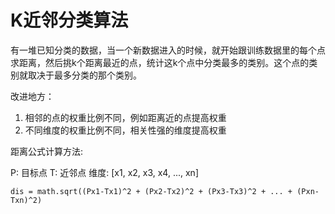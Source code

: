 # K近邻分类算法

有一堆已知分类的数据，当一个新数据进入的时候，就开始跟训练数据里的每个点求距离，然后挑k个距离最近的点，统计这k个点中分类最多的类别。这个点的类别就取决于最多分类的那个类别。

改进地方：
1. 相邻的点的权重比例不同，例如距离近的点提高权重
2. 不同维度的权重比例不同，相关性强的维度提高权重

距离公式计算方法:

P: 目标点
T: 近邻点
维度: [x1, x2, x3, x4, ..., xn]

`dis = math.sqrt((Px1-Tx1)^2 + (Px2-Tx2)^2 + (Px3-Tx3)^2 + ... + (Pxn-Txn)^2)`